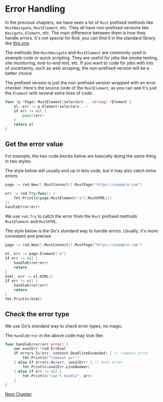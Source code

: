 # Error Handling

In the previous chapters, we have seen a lot of `Must` prefixed methods like `MustNavigate`, `MustElement`, etc.
They all have non-prefixed versions like `Navigate`, `Element`, etc. The main difference between them is how
they handle errors. It's not special for Rod, you can find it in the standard library like [this one](https://golang.org/pkg/regexp/#MustCompile).

The methods like `MustNavigate` and `MustElement` are commonly used in example code or quick scripting.
They are useful for jobs like smoke testing, site monitoring, end-to-end test, etc.
If you want to code for jobs with lots of uncertainty, such as web scraping,
the non-prefixed version will be a better choice.

The prefixed version is just the non-prefixed version wrapped with an error checker.
Here's the source code of the `MustElement`, as you can see it's just the `Element` with several extra lines of code:

```go
func (p *Page) MustElement(selectors ...string) *Element {
    el, err := p.Element(selectors...)
    if err != nil {
        panic(err)
    }
	return el
}
```

## Get the error value

For example, the two code blocks below are basically doing the same thing in two styles.

The style below will usually end up in less code, but it may also catch extra errors:

```go
page := rod.New().MustConnect().MustPage("https://example.com")

err := rod.Try(func() {
    fmt.Println(page.MustElement("a").MustHTML())
})
handleError(err)
```

We use `rod.Try` to catch the error from the `Must` prefixed methods `MustElement` and `MustHTML`.

The style below is the Go's standard way to handle errors. Usually, it's more consistent and precise:

```go
page := rod.New().MustConnect().MustPage("https://example.com")

el, err := page.Element("a")
if err != nil {
    handleError(err)
    return
}
html, err := el.HTML()
if err != nil {
    handleError(err)
    return
}
fmt.Println(html)
```

## Check the error type

We use Go's standard way to check error types, no magic.

The `handleError` in the above code may look like:

```go
func handleError(err error) {
    var evalErr *rod.ErrEval
    if errors.Is(err, context.DeadlineExceeded) { // timeout error
        fmt.Println("timeout err")
    } else if errors.As(err, &evalErr) { // eval error
        fmt.Println(evalErr.LineNumber)
    } else if err != nil {
        fmt.Println("can't handle", err)
    }
}
```

[Next Chapter](selectors/README.md)
